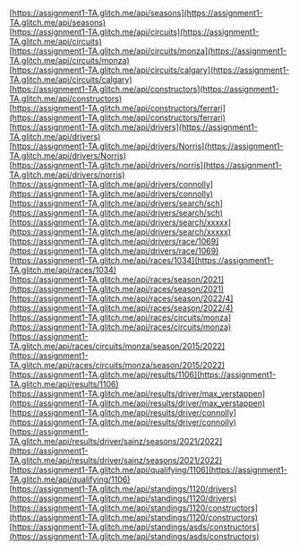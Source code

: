 [https://assignment1-TA.glitch.me/api/seasons](https://assignment1-TA.glitch.me/api/seasons)<br>
[https://assignment1-TA.glitch.me/api/circuits](https://assignment1-TA.glitch.me/api/circuits)<br>
[https://assignment1-TA.glitch.me/api/circuits/monza](https://assignment1-TA.glitch.me/api/circuits/monza)<br>
[https://assignment1-TA.glitch.me/api/circuits/calgary](https://assignment1-TA.glitch.me/api/circuits/calgary)<br>
[https://assignment1-TA.glitch.me/api/constructors](https://assignment1-TA.glitch.me/api/constructors)<br>
[https://assignment1-TA.glitch.me/api/constructors/ferrari](https://assignment1-TA.glitch.me/api/constructors/ferrari)<br>
[https://assignment1-TA.glitch.me/api/drivers](https://assignment1-TA.glitch.me/api/drivers)<br>
[https://assignment1-TA.glitch.me/api/drivers/Norris](https://assignment1-TA.glitch.me/api/drivers/Norris)<br>
[https://assignment1-TA.glitch.me/api/drivers/norris](https://assignment1-TA.glitch.me/api/drivers/norris)<br>
[https://assignment1-TA.glitch.me/api/drivers/connolly](https://assignment1-TA.glitch.me/api/drivers/connolly)<br>
[https://assignment1-TA.glitch.me/api/drivers/search/sch](https://assignment1-TA.glitch.me/api/drivers/search/sch)<br>
[https://assignment1-TA.glitch.me/api/drivers/search/xxxxx](https://assignment1-TA.glitch.me/api/drivers/search/xxxxx)<br>
[https://assignment1-TA.glitch.me/api/drivers/race/1069](https://assignment1-TA.glitch.me/api/drivers/race/1069)<br>
[https://assignment1-TA.glitch.me/api/races/1034](https://assignment1-TA.glitch.me/api/races/1034)<br>
[https://assignment1-TA.glitch.me/api/races/season/2021](https://assignment1-TA.glitch.me/api/races/season/2021)<br>
[https://assignment1-TA.glitch.me/api/races/season/2022/4](https://assignment1-TA.glitch.me/api/races/season/2022/4)<br>
[https://assignment1-TA.glitch.me/api/races/circuits/monza](https://assignment1-TA.glitch.me/api/races/circuits/monza)<br>
[https://assignment1-TA.glitch.me/api/races/circuits/monza/season/2015/2022](https://assignment1-TA.glitch.me/api/races/circuits/monza/season/2015/2022)<br>
[https://assignment1-TA.glitch.me/api/results/1106](https://assignment1-TA.glitch.me/api/results/1106)<br>
[https://assignment1-TA.glitch.me/api/results/driver/max_verstappen](https://assignment1-TA.glitch.me/api/results/driver/max_verstappen)<br>
[https://assignment1-TA.glitch.me/api/results/driver/connolly](https://assignment1-TA.glitch.me/api/results/driver/connolly)<br>
[https://assignment1-TA.glitch.me/api/results/driver/sainz/seasons/2021/2022](https://assignment1-TA.glitch.me/api/results/driver/sainz/seasons/2021/2022)<br>
[https://assignment1-TA.glitch.me/api/qualifying/1106](https://assignment1-TA.glitch.me/api/qualifying/1106)<br>
[https://assignment1-TA.glitch.me/api/standings/1120/drivers](https://assignment1-TA.glitch.me/api/standings/1120/drivers)<br>
[https://assignment1-TA.glitch.me/api/standings/1120/constructors](https://assignment1-TA.glitch.me/api/standings/1120/constructors)<br>
[https://assignment1-TA.glitch.me/api/standings/asds/constructors](https://assignment1-TA.glitch.me/api/standings/asds/constructors)<br>
